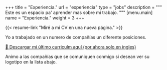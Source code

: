 +++
title = "Experiencia."
url = "experiencia"
type = "jobs"
description = """
Este es un espacio pa' aprender mas sobre mi trabajo.
"""
[menu.main]
name = "Experiencia."
weight = 3
+++

{{< resume-link "Miré a mi CV en una nueva página." >}}

Yo a trabajado en un numero de compañías un diferente posiciones.

[📄 Descargar mi último curriculm aquí (por ahora solo en ingles)](/resume.pdf)

Animo a las compañías que se comuniquen conmigo si desean ver su logotipo en la
lista abajo.
